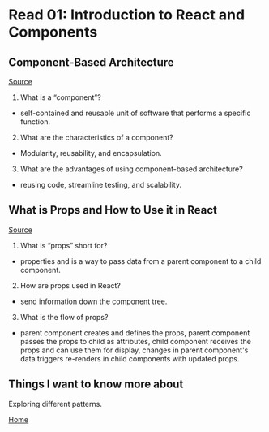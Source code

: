 # Read 01: Introduction to React and Components

## Component-Based Architecture

[Source](https://www.tutorialspoint.com/software_architecture_design/component_based_architecture.htm)

1. What is a “component”?

- self-contained and reusable unit of software that performs a specific function.

2. What are the characteristics of a component?

- Modularity, reusability, and encapsulation.

3. What are the advantages of using component-based architecture?

- reusing code, streamline testing, and scalability.


## What is Props and How to Use it in React

[Source](https://itnext.io/what-is-props-and-how-to-use-it-in-react-da307f500da0)

1. What is “props” short for?

- properties and is a way to pass data from a parent component to a child component.

2. How are props used in React?

- send information down the component tree.

3. What is the flow of props?

- parent component creates and defines the props, parent component passes the props to child as attributes, child component receives the props and can use them for display, changes in parent component's data triggers re-renders in child components with updated props.


## Things I want to know more about 

Exploring different patterns.

[Home](https://sfpagalan.github.io/reading-notes/)
